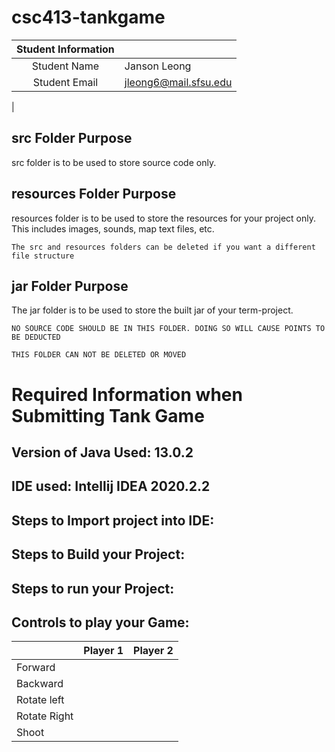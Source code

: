 # csc413-tankgame


| Student Information |                |
|:-------------------:|----------------|
|  Student Name       |   Janson Leong  |
|  Student Email      |   jleong6@mail.sfsu.edu
|

## src Folder Purpose 
src folder is to be used to store source code only.

## resources Folder Purpose 
resources folder is to be used to store the resources for your project only. This includes images, sounds, map text files, etc.

`The src and resources folders can be deleted if you want a different file structure`

## jar Folder Purpose 
The jar folder is to be used to store the built jar of your term-project.

`NO SOURCE CODE SHOULD BE IN THIS FOLDER. DOING SO WILL CAUSE POINTS TO BE DEDUCTED`

`THIS FOLDER CAN NOT BE DELETED OR MOVED`

# Required Information when Submitting Tank Game

## Version of Java Used: 13.0.2

## IDE used: Intellij IDEA 2020.2.2

## Steps to Import project into IDE:

## Steps to Build your Project:
 
## Steps to run your Project:

## Controls to play your Game:

|               | Player 1 | Player 2 |
|---------------|----------|----------|
|  Forward      |          |          |
|  Backward     |          |          |
|  Rotate left  |          |          |
|  Rotate Right |          |          |
|  Shoot        |          |          |

<!-- you may add more controls if you need to. -->
